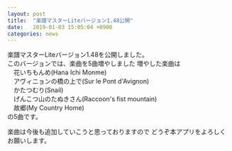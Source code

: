 ```yaml
---
layout: post
title:  "楽譜マスターLiteバージョン1.48公開"
date:   2019-01-03 15:05:04 +0900
categories: news
---
```



楽譜マスターLiteバージョン1.48を公開しました。  
このバージョンでは、楽曲を5曲増やしました
増やした楽曲は  
　花いちもんめ(Hana Ichi Monme)  
　アヴィニョンの橋の上で(Sur le Pont d'Avignon)  
　かたつむり(Snail)  
　げんこつ山のたぬきさん(Raccoon's fist mountain)  
　故郷(My Country Home)  
の5曲です。

楽曲は今後も追加していこうと思っておりますので
どうぞ本アプリをよろしくお願いします。
